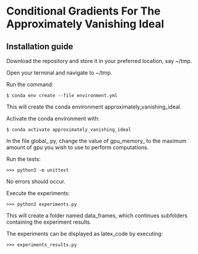 # Conditional Gradients For The Approximately Vanishing Ideal 

## Installation guide
Download the repository and store it in your preferred location, say ~/tmp.

Open your terminal and navigate to ~/tmp.

Run the command: 
```shell script
$ conda env create --file environment.yml
```
This will create the conda environment approximately_vanishing_ideal.

Activate the conda environment with:
```shell script
$ conda activate approximately_vanishing_ideal
```

In the file global_.py, change the value of gpu_memory_ to the maximum amount of gpu you wish to use to perform
computations.

Run the tests:
```python3 script
>>> python3 -m unittest
```

No errors should occur.

Execute the experiments: 
```python3 script
>>> python3 experiments.py
```

This will create a folder named data_frames, which continues subfolders containing the experiment results. 

The experiments can be displayed as latex_code by executing:
```python3 script
>>> experiments_results.py
```
